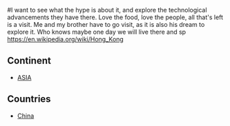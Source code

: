 #I want to see what the hype is about it, and explore the technological advancements they have there. Love the food, love the people, all that's left is a visit. Me and my brother have to go visit, as it is also his dream to explore it. Who knows maybe one day we will live there and sp
https://en.wikipedia.org/wiki/Hong_Kong

## Continent
 - [ASIA](./asia/README.md)
 ## Countries
 - [China](./asia/china.md)
 
